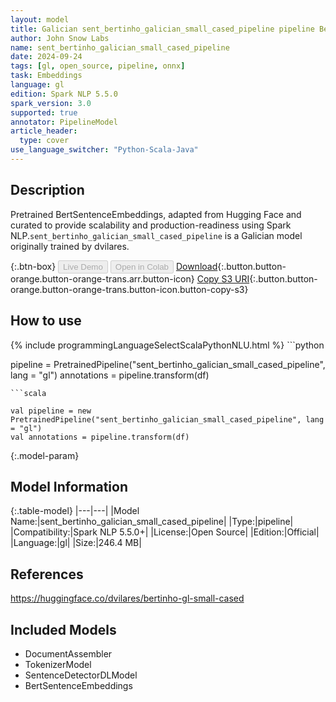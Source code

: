 ```yaml
---
layout: model
title: Galician sent_bertinho_galician_small_cased_pipeline pipeline BertSentenceEmbeddings from dvilares
author: John Snow Labs
name: sent_bertinho_galician_small_cased_pipeline
date: 2024-09-24
tags: [gl, open_source, pipeline, onnx]
task: Embeddings
language: gl
edition: Spark NLP 5.5.0
spark_version: 3.0
supported: true
annotator: PipelineModel
article_header:
  type: cover
use_language_switcher: "Python-Scala-Java"
---
```


## Description

Pretrained BertSentenceEmbeddings, adapted from Hugging Face and curated to provide scalability and production-readiness using Spark NLP.`sent_bertinho_galician_small_cased_pipeline` is a Galician model originally trained by dvilares.

{:.btn-box}
<button class="button button-orange" disabled>Live Demo</button>
<button class="button button-orange" disabled>Open in Colab</button>
[Download](https://s3.amazonaws.com/auxdata.johnsnowlabs.com/public/models/sent_bertinho_galician_small_cased_pipeline_gl_5.5.0_3.0_1727178511734.zip){:.button.button-orange.button-orange-trans.arr.button-icon}
[Copy S3 URI](s3://auxdata.johnsnowlabs.com/public/models/sent_bertinho_galician_small_cased_pipeline_gl_5.5.0_3.0_1727178511734.zip){:.button.button-orange.button-orange-trans.button-icon.button-copy-s3}

## How to use



<div class="tabs-box" markdown="1">
{% include programmingLanguageSelectScalaPythonNLU.html %}
```python

pipeline = PretrainedPipeline("sent_bertinho_galician_small_cased_pipeline", lang = "gl")
annotations =  pipeline.transform(df)   

```
```scala

val pipeline = new PretrainedPipeline("sent_bertinho_galician_small_cased_pipeline", lang = "gl")
val annotations = pipeline.transform(df)

```
</div>

{:.model-param}
## Model Information

{:.table-model}
|---|---|
|Model Name:|sent_bertinho_galician_small_cased_pipeline|
|Type:|pipeline|
|Compatibility:|Spark NLP 5.5.0+|
|License:|Open Source|
|Edition:|Official|
|Language:|gl|
|Size:|246.4 MB|

## References

https://huggingface.co/dvilares/bertinho-gl-small-cased

## Included Models

- DocumentAssembler
- TokenizerModel
- SentenceDetectorDLModel
- BertSentenceEmbeddings